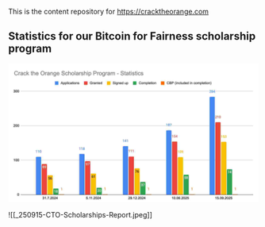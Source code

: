This is the content repository for https://cracktheorange.com

## Statistics for our Bitcoin for Fairness scholarship program

![Statistics](https://github.com/BFF-org/cto/blob/main/_images/250915-CTO-Scholarships-Report.jpeg)

![[_250915-CTO-Scholarships-Report.jpeg]]